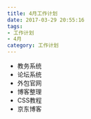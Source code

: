```yaml
---
title: 4月工作计划
date: 2017-03-29 20:55:16
tags:
- 工作计划
- 4月
category: 工作计划
---
```


* 教务系统
* 论坛系统
* 外包官网
* 博客整理
* CSS教程
* 京东博客

